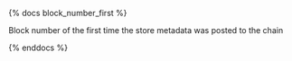 {% docs block_number_first %}

Block number of the first time the store metadata was posted to the chain

{% enddocs %}